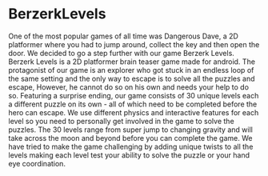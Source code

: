 # BerzerkLevels


One of the most popular games of all time was Dangerous Dave, a 2D platformer where you had to jump around, collect the key and then open the door. We decided to go a step further with our game Berzerk Levels. Berzerk Levels is a 2D platformer brain teaser game made for android. The protagonist of our game is an explorer who got stuck in an endless loop of the same setting and the only way to escape is to solve all the puzzles and escape, However, he cannot do so on his own and needs your help to do so. Featuring a surprise ending, our game consists of 30 unique levels each a different puzzle on its own - all of which need to be completed before the hero can escape. We use different physics and interactive features for each level so you need to personally get involved in the game to solve the puzzles. The 30 levels range from super jump to changing gravity and will take across the moon and beyond before you can complete the game. We have tried to make the game challenging by adding unique twists to all the levels making each level test your ability to solve the puzzle or your hand eye coordination.
